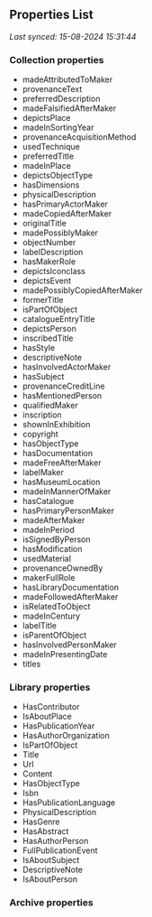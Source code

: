 ## Properties List

_Last synced: 15-08-2024 15:31:44_

### Collection properties
- madeAttributedToMaker
- provenanceText
- preferredDescription
- madeFalsifiedAfterMaker
- depictsPlace
- madeInSortingYear
- provenanceAcquisitionMethod
- usedTechnique
- preferredTitle
- madeInPlace
- depictsObjectType
- hasDimensions
- physicalDescription
- hasPrimaryActorMaker
- madeCopiedAfterMaker
- originalTitle
- madePossiblyMaker
- objectNumber
- labelDescription
- hasMakerRole
- depictsIconclass
- depictsEvent
- madePossiblyCopiedAfterMaker
- formerTitle
- isPartOfObject
- catalogueEntryTitle
- depictsPerson
- inscribedTitle
- hasStyle
- descriptiveNote
- hasInvolvedActorMaker
- hasSubject
- provenanceCreditLine
- hasMentionedPerson
- qualifiedMaker
- inscription
- shownInExhibition
- copyright
- hasObjectType
- hasDocumentation
- madeFreeAfterMaker
- labelMaker
- hasMuseumLocation
- madeInMannerOfMaker
- hasCatalogue
- hasPrimaryPersonMaker
- madeAfterMaker
- madeInPeriod
- isSignedByPerson
- hasModification
- usedMaterial
- provenanceOwnedBy
- makerFullRole
- hasLibraryDocumentation
- madeFollowedAfterMaker
- isRelatedToObject
- madeInCentury
- labelTitle
- isParentOfObject
- hasInvolvedPersonMaker
- madeInPresentingDate
- titles
### Library properties
- HasContributor
- IsAboutPlace
- HasPublicationYear
- HasAuthorOrganization
- IsPartOfObject
- Title
- Url
- Content
- HasObjectType
- Isbn
- HasPublicationLanguage
- PhysicalDescription
- HasGenre
- HasAbstract
- HasAuthorPerson
- FullPublicationEvent
- IsAboutSubject
- DescriptiveNote
- IsAboutPerson
### Archive properties
